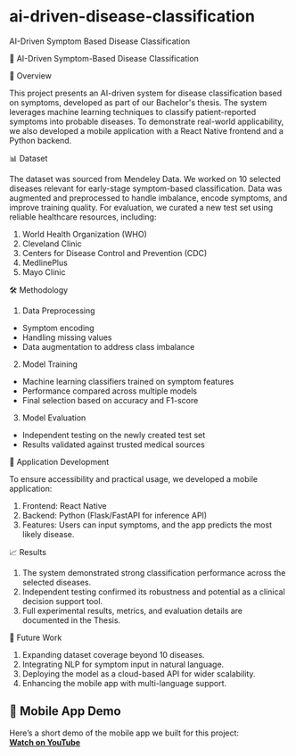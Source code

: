 # ai-driven-disease-classification
AI-Driven Symptom Based Disease Classification

🧠 AI-Driven Symptom-Based Disease Classification

📌 Overview

This project presents an AI-driven system for disease classification based on symptoms, developed as part of our Bachelor's thesis. The system leverages machine learning techniques to classify patient-reported symptoms into probable diseases. To demonstrate real-world applicability, we also developed a mobile application with a React Native frontend and a Python backend.

📊 Dataset

The dataset was sourced from Mendeley Data. We worked on 10 selected diseases relevant for early-stage symptom-based classification. Data was augmented and preprocessed to handle imbalance, encode symptoms, and improve training quality.
For evaluation, we curated a new test set using reliable healthcare resources, including:
1. World Health Organization (WHO)
2. Cleveland Clinic
3. Centers for Disease Control and Prevention (CDC)
4. MedlinePlus
5. Mayo Clinic

🛠️ Methodology

1. Data Preprocessing
- Symptom encoding
- Handling missing values
- Data augmentation to address class imbalance

2. Model Training
- Machine learning classifiers trained on symptom features
- Performance compared across multiple models
- Final selection based on accuracy and F1-score

3. Model Evaluation
- Independent testing on the newly created test set
- Results validated against trusted medical sources

📱 Application Development

To ensure accessibility and practical usage, we developed a mobile application:

1. Frontend: React Native
2. Backend: Python (Flask/FastAPI for inference API)
3. Features: Users can input symptoms, and the app predicts the most likely disease.

📈 Results
1. The system demonstrated strong classification performance across the selected diseases.
2. Independent testing confirmed its robustness and potential as a clinical decision support tool.
3. Full experimental results, metrics, and evaluation details are documented in the Thesis.

🔮 Future Work
1. Expanding dataset coverage beyond 10 diseases.
2. Integrating NLP for symptom input in natural language.
3. Deploying the model as a cloud-based API for wider scalability.
4. Enhancing the mobile app with multi-language support.

##  📱 Mobile App Demo

Here’s a short demo of the mobile app we built for this project:  
[**Watch on YouTube**](https://bit.ly/4mhhk1s)
